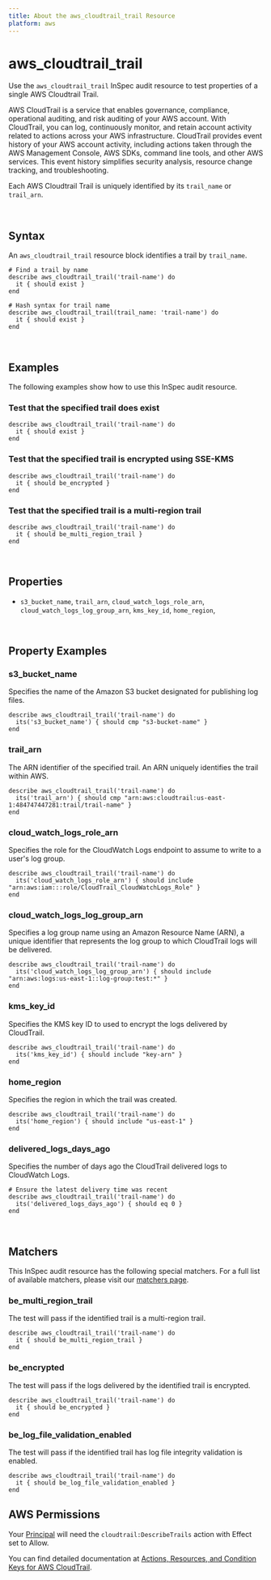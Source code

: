 ```yaml
---
title: About the aws_cloudtrail_trail Resource
platform: aws
---
```


# aws\_cloudtrail\_trail

Use the `aws_cloudtrail_trail` InSpec audit resource to test properties of a single AWS Cloudtrail Trail.

AWS CloudTrail is a service that enables governance, compliance, operational auditing, and risk auditing of your AWS account. With CloudTrail, you can log, continuously monitor, and retain account activity related to actions across your AWS infrastructure. CloudTrail provides event history of your AWS account activity, including actions taken through the AWS Management Console, AWS SDKs, command line tools, and other AWS services. This event history simplifies security analysis, resource change tracking, and troubleshooting.

Each AWS Cloudtrail Trail is uniquely identified by its `trail_name` or `trail_arn`.

<br>

## Syntax

An `aws_cloudtrail_trail` resource block identifies a trail by `trail_name`.

    # Find a trail by name
    describe aws_cloudtrail_trail('trail-name') do
      it { should exist }
    end

    # Hash syntax for trail name
    describe aws_cloudtrail_trail(trail_name: 'trail-name') do
      it { should exist }
    end

<br>

## Examples

The following examples show how to use this InSpec audit resource.

### Test that the specified trail does exist

    describe aws_cloudtrail_trail('trail-name') do
      it { should exist }
    end

### Test that the specified trail is encrypted using SSE-KMS

    describe aws_cloudtrail_trail('trail-name') do
      it { should be_encrypted }
    end

### Test that the specified trail is a multi-region trail

    describe aws_cloudtrail_trail('trail-name') do
      it { should be_multi_region_trail }
    end

<br>

## Properties

* `s3_bucket_name`, `trail_arn`, `cloud_watch_logs_role_arn`, `cloud_watch_logs_log_group_arn`, `kms_key_id`, `home_region`,

<br>

## Property Examples

### s3\_bucket\_name

Specifies the name of the Amazon S3 bucket designated for publishing log files.

    describe aws_cloudtrail_trail('trail-name') do
      its('s3_bucket_name') { should cmp "s3-bucket-name" }
    end

### trail\_arn

The ARN identifier of the specified trail. An ARN uniquely identifies the trail within AWS.

    describe aws_cloudtrail_trail('trail-name') do
      its('trail_arn') { should cmp "arn:aws:cloudtrail:us-east-1:484747447281:trail/trail-name" }
    end

### cloud\_watch\_logs\_role\_arn

Specifies the role for the CloudWatch Logs endpoint to assume to write to a user\'s log group.

    describe aws_cloudtrail_trail('trail-name') do
      its('cloud_watch_logs_role_arn') { should include "arn:aws:iam:::role/CloudTrail_CloudWatchLogs_Role" }
    end

### cloud\_watch\_logs\_log\_group\_arn

Specifies a log group name using an Amazon Resource Name (ARN), a unique identifier that represents the log group to which CloudTrail logs will be delivered.

    describe aws_cloudtrail_trail('trail-name') do
      its('cloud_watch_logs_log_group_arn') { should include "arn:aws:logs:us-east-1::log-group:test:*" }
    end

### kms\_key\_id

Specifies the KMS key ID to used to encrypt the logs delivered by CloudTrail.

    describe aws_cloudtrail_trail('trail-name') do
      its('kms_key_id') { should include "key-arn" }
    end

### home\_region

Specifies the region in which the trail was created.

    describe aws_cloudtrail_trail('trail-name') do
      its('home_region') { should include "us-east-1" }
    end

### delivered\_logs\_days\_ago

Specifies the number of days ago the CloudTrail delivered logs to CloudWatch Logs.

    # Ensure the latest delivery time was recent
    describe aws_cloudtrail_trail('trail-name') do
      its('delivered_logs_days_ago') { should eq 0 }
    end

<br>

## Matchers

This InSpec audit resource has the following special matchers. For a full list of available matchers, please visit our [matchers page](https://www.inspec.io/docs/reference/matchers/).

### be\_multi\_region\_trail

The test will pass if the identified trail is a multi-region trail.

    describe aws_cloudtrail_trail('trail-name') do
      it { should be_multi_region_trail }
    end

### be\_encrypted

The test will pass if the logs delivered by the identified trail is encrypted.

    describe aws_cloudtrail_trail('trail-name') do
      it { should be_encrypted }
    end

### be\_log\_file\_validation\_enabled

The test will pass if the identified trail has log file integrity validation is enabled.

    describe aws_cloudtrail_trail('trail-name') do
      it { should be_log_file_validation_enabled }
    end

## AWS Permissions

Your [Principal](https://docs.aws.amazon.com/IAM/latest/UserGuide/intro-structure.html#intro-structure-principal) will need the `cloudtrail:DescribeTrails` action with Effect set to Allow.

You can find detailed documentation at [Actions, Resources, and Condition Keys for AWS CloudTrail](https://docs.aws.amazon.com/IAM/latest/UserGuide/list_awscloudtrail.html).
